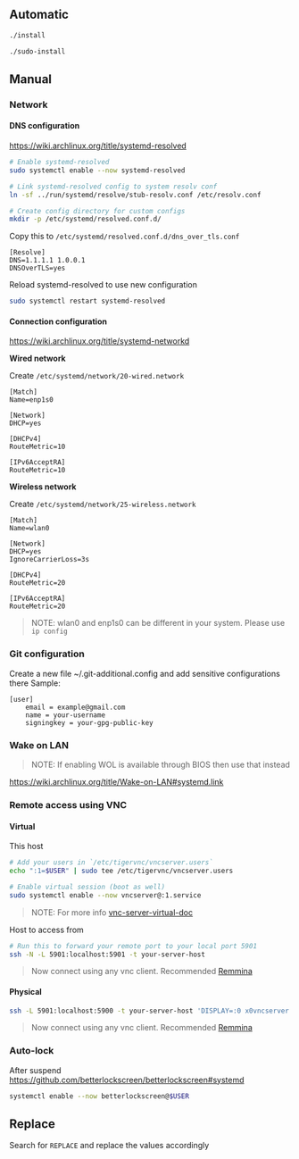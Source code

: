 ## Automatic

```bash
./install

./sudo-install
```

## Manual

### Network
#### DNS configuration
<https://wiki.archlinux.org/title/systemd-resolved>

```bash
# Enable systemd-resolved
sudo systemctl enable --now systemd-resolved

# Link systemd-resolved config to system resolv conf
ln -sf ../run/systemd/resolve/stub-resolv.conf /etc/resolv.conf

# Create config directory for custom configs
mkdir -p /etc/systemd/resolved.conf.d/
```

Copy this to `/etc/systemd/resolved.conf.d/dns_over_tls.conf`
```config
[Resolve]
DNS=1.1.1.1 1.0.0.1
DNSOverTLS=yes
```

Reload systemd-resolved to use new configuration
```bash
sudo systemctl restart systemd-resolved
```

#### Connection configuration
<https://wiki.archlinux.org/title/systemd-networkd>

**Wired network**

Create `/etc/systemd/network/20-wired.network`
```config
[Match]
Name=enp1s0

[Network]
DHCP=yes

[DHCPv4]
RouteMetric=10

[IPv6AcceptRA]
RouteMetric=10
```

**Wireless network**

Create `/etc/systemd/network/25-wireless.network`
```config
[Match]
Name=wlan0

[Network]
DHCP=yes
IgnoreCarrierLoss=3s

[DHCPv4]
RouteMetric=20

[IPv6AcceptRA]
RouteMetric=20
```
> NOTE: wlan0 and enp1s0 can be different in your system. Please use `ip config`

### Git configuration
Create a new file ~/.git-additional.config and add sensitive configurations there
Sample:
```gitconfig
[user]
    email = example@gmail.com
    name = your-username
    signingkey = your-gpg-public-key
```

### Wake on LAN

> NOTE: If enabling WOL is available through BIOS then use that instead

https://wiki.archlinux.org/title/Wake-on-LAN#systemd.link

### Remote access using VNC
#### Virtual
This host
```bash
# Add your users in `/etc/tigervnc/vncserver.users`
echo ":1=$USER" | sudo tee /etc/tigervnc/vncserver.users

# Enable virtual session (boot as well)
sudo systemctl enable --now vncserver@:1.service
```
> NOTE: For more info [vnc-server-virtual-doc](https://wiki.archlinux.org/title/TigerVNC#Running_vncserver_for_virtual_(headless)_sessions>)

Host to access from
```bash
# Run this to forward your remote port to your local port 5901
ssh -N -L 5901:localhost:5901 -t your-server-host
```
> Now connect using any vnc client. Recommended [Remmina](https://remmina.org/)

#### Physical
```bash
ssh -L 5901:localhost:5900 -t your-server-host 'DISPLAY=:0 x0vncserver -localhost -SecurityTypes none'
```
> Now connect using any vnc client. Recommended [Remmina](https://remmina.org/)


### Auto-lock
After suspend https://github.com/betterlockscreen/betterlockscreen#systemd
```bash
systemctl enable --now betterlockscreen@$USER
```

## Replace
Search for `REPLACE` and replace the values accordingly
